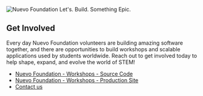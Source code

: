 ![Nuevo Foundation Let's. Build. Something Epic.](https://cambiumfoundation.org/GithubReadmeProduction.svg) 

## Get Involved

Every day Nuevo Foundation volunteers are building amazing software together, and there are opportunities to build workshops and scalable applications used by students worldwide. Reach out to get involved today to help shape, expand, and evolve the world of STEM! 

* [Nuevo Foundation - Workshops - Source Code](https://github.com/NuevoFoundation/workshops)
* [Nuevo Foundation - Workshops - Production Site](https://workshops.nuevofoundation.org/)
* [Contact us](https://nuevofoundation.org/contact)
